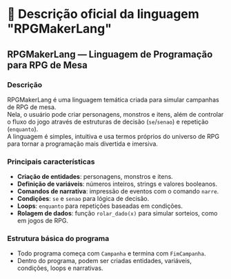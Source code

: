 # 📄 Descrição oficial da linguagem "RPGMakerLang"

## RPGMakerLang — Linguagem de Programação para RPG de Mesa

### Descrição

RPGMakerLang é uma linguagem temática criada para simular campanhas de RPG de mesa.  
Nela, o usuário pode criar personagens, monstros e itens, além de controlar o fluxo do jogo através de estruturas de decisão (`se`/`senao`) e repetição (`enquanto`).  
A linguagem é simples, intuitiva e usa termos próprios do universo de RPG para tornar a programação mais divertida e imersiva.

### Principais características

- **Criação de entidades**: personagens, monstros e itens.
- **Definição de variáveis**: números inteiros, strings e valores booleanos.
- **Comandos de narrativa**: impressão de eventos com o comando `narre`.
- **Condições**: `se` e `senao` para lógica de decisão.
- **Loops**: `enquanto` para repetições baseadas em condições.
- **Rolagem de dados**: função `rolar_dado(x)` para simular sorteios, como em jogos de RPG.

### Estrutura básica do programa

- Todo programa começa com `Campanha` e termina com `FimCampanha`.
- Dentro do programa, podem ser criadas entidades, variáveis, condições, loops e narrativas.
